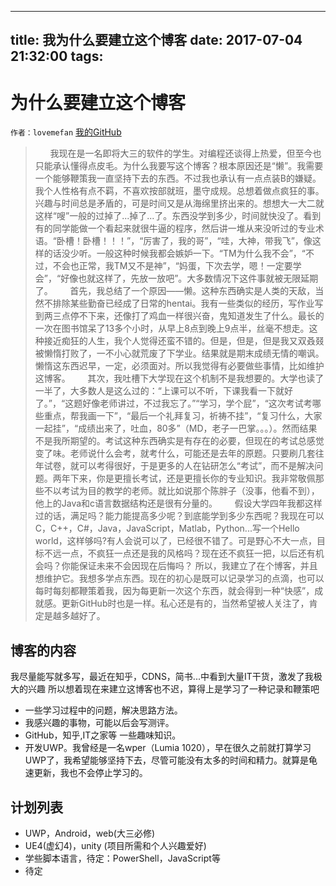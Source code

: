 
---
title: 我为什么要建立这个博客
date: 2017-07-04 21:32:00
tags:
---
# 为什么要建立这个博客
`作者：lovemefan`  [我的GitHub](www.github.com/lovemefan)

>  &#160; &#160;&#160; &#160;我现在是一名即将大三的软件的学生。对编程还谈得上热爱，但至今也只能承认懂得点皮毛。为什么我要写这个博客？根本原因还是“懒”。我需要一个能够鞭策我一直坚持下去的东西。不过我也承认有一点点装B的嫌疑。我个人性格有点不羁，不喜欢按部就班，墨守成规。总想着做点疯狂的事。兴趣与时间总是矛盾的，可是时间又是从海绵里挤出来的。想想大一大二就这样“嗖”一般的过掉了...掉了...了。东西没学到多少，时间就快没了。看到有的同学能做一个看起来就很牛逼的程序，然后讲一堆从来没听过的专业术语。“卧槽！卧槽！！！”，“厉害了，我的哥”，“哇，大神，带我飞”，像这样的话没少听。一般这种时候我都会嫉妒一下。“TM为什么我不会”，“不过，不会也正常，我TM又不是神”，“妈蛋，下次去学，嗯！一定要学会”，“好像也就这样了，先放一放吧”。大多数情况下这件事就被无限延期了。
  &#160; &#160;&#160; &#160;首先，我总结了一个原因——懒。这种东西确实是人类的天敌，当然不排除某些勤奋已经成了日常的hentai。我有一些类似的经历，写作业写到两三点停不下来，还像打了鸡血一样很兴奋，鬼知道发生了什么。最长的一次在图书馆呆了13多个小时，从早上8点到晚上9点半，丝毫不想走。这种接近痴狂的人生，我个人觉得还蛮不错的。但是，但是，但是我又双叒叕被懒惰打败了，一不小心就荒废了下学业。结果就是期末成绩无情的嘲讽。懒惰这东西迟早，一定，必须面对。所以我觉得有必要做些事情，比如维护这博客。
 &#160; &#160;&#160; &#160;其次，我吐槽下大学现在这个机制不是我想要的。大学也读了一半了，大多数人是这么过的：“上课可以不听，下课我看一下就好了。”，“这题好像老师讲过，不过我忘了。”“学习，学个屁”，“这次考试考哪些重点，帮我画一下”，“最后一个礼拜复习，祈祷不挂”，“复习什么，大家一起挂”，“成绩出来了，吐血，80多”（MD，老子一巴掌。。。）。然而结果不是我所期望的。考试这种东西确实是有存在的必要，但现在的考试总感觉变了味。老师说什么会考，就考什么，可能还是去年的原题。只要刷几套往年试卷，就可以考得很好，于是更多的人在钻研怎么“考试”，而不是解决问题。两年下来，你是更擅长考试，还是更擅长你的专业知识。我非常敬佩那些不以考试为目的教学的老师。就比如说那个陈胖子（没事，他看不到），他上的Java和c语言数据结构还是很有分量的。
 &#160; &#160;&#160; &#160;假设大学四年我都这样过的话，满足吗？能力能提高多少呢？到底能学到多少东西呢？我现在可以C，C++，C#，Java，JavaScript，Matlab，Python...写一个Hello world，这样够吗?有人会说可以了，已经很不错了。可是野心不大一点，目标不远一点，不疯狂一点还是我的风格吗？现在还不疯狂一把，以后还有机会吗？你能保证未来不会因现在后悔吗？
所以，我建立了在个博客，并且想维护它。我想多学点东西。现在的初心是既可以记录学习的点滴，也可以每时每刻都鞭策着我，因为每更新一次这个东西，就会得到一种“快感”，成就感。更新GitHub时也是一样。私心还是有的，当然希望被人关注了，肯定是越多越好了。

## 博客的内容
我尽量能写就多写，最近在知乎，CDNS，简书...中看到大量IT干货，激发了我极大的兴趣
所以想着现在来建立这博客也不迟，算得上是学习了一种记录和鞭策吧
* 一些学习过程中的问题，解决思路方法。
* 我感兴趣的事物，可能以后会写测评。
* GitHub，知乎,IT之家等 一些趣味知识。
* 开发UWP。我曾经是一名wper（Lumia 1020），早在很久之前就打算学习UWP了，我希望能够坚持下去，尽管可能没有太多的时间和精力。就算是龟速更新，我也不会停止学习的。
## 计划列表
* UWP，Android，web(大三必修)
* UE4(虚幻4)，unity  (项目所需和个人兴趣爱好)
* 学些脚本语言，待定：PowerShell，JavaScript等
* 待定